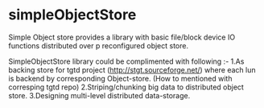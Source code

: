 simpleObjectStore
=================

Simple Object store provides a library with basic file/block device IO functions distributed over p reconfigured object store.  

SimpleObjectStore library could be complimented with following :-
1.As backing store for tgtd project (http://stgt.sourceforge.net/) where each lun 
  is backend by corresponding Object-store.
  (How to mentioned with corresping tgtd repo)
2.Striping/chunking big data to distributed object store.
3.Designing multi-level distributed data-storage.
